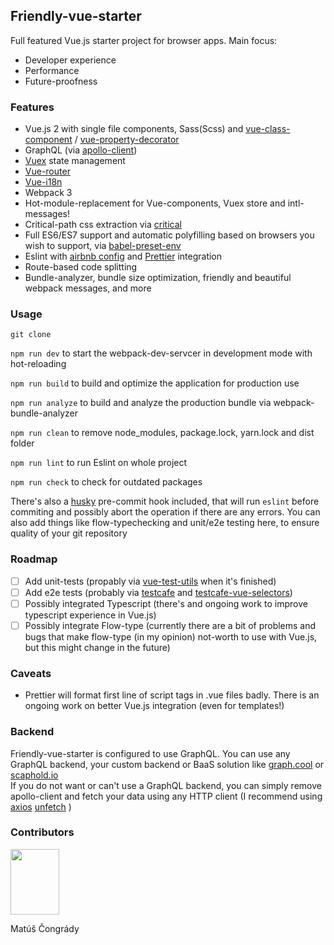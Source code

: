 ## Friendly-vue-starter

Full featured Vue.js starter project for browser apps.
Main focus:
  * Developer experience
  * Performance
  * Future-proofness

### Features

  * Vue.js 2 with single file components, Sass(Scss) and [vue-class-component](https://github.com/vuejs/vue-class-component) / [vue-property-decorator](https://github.com/kaorun343/vue-property-decorator)
  * GraphQL (via [apollo-client](https://github.com/apollographql/apollo-client))
  * [Vuex](https://vuex.vuejs.org/en/getting-started.html) state management
  * [Vue-router](https://router.vuejs.org/en/essentials/getting-started.html)
  * [Vue-i18n](http://kazupon.github.io/vue-i18n/en/)
  * Webpack 3
  * Hot-module-replacement for Vue-components, Vuex store and intl-messages!
  * Critical-path css extraction via [critical](https://github.com/addyosmani/critical)
  * Full ES6/ES7 support and automatic polyfilling based on browsers you wish to support, via [babel-preset-env](https://github.com/babel/babel-preset-env)
  * Eslint with [airbnb config](https://github.com/airbnb/javascript/tree/master/packages/eslint-config-airbnb) and [Prettier](https://github.com/prettier/prettier) integration
  * Route-based code splitting
  * Bundle-analyzer, bundle size optimization, friendly and beautiful webpack messages, and more

### Usage

```git clone```

```npm run dev``` to start the webpack-dev-servcer in development mode with hot-reloading

```npm run build``` to build and optimize the application for production use

```npm run analyze``` to build and analyze the production bundle via webpack-bundle-analyzer

```npm run clean``` to remove node_modules, package.lock, yarn.lock and dist folder

```npm run lint``` to run Eslint on whole project

```npm run check``` to check for outdated packages

There's also a [husky](https://github.com/typicode/husky) pre-commit hook included, that will run ```eslint``` before commiting and possibly abort the operation if there are any errors.
You can also add things like flow-typechecking and unit/e2e testing here, to ensure quality of your git repository

### Roadmap

- [ ] Add unit-tests (propably via [vue-test-utils](https://github.com/vuejs/vue-test-utils) when it's finished)
- [ ] Add e2e tests (probably via [testcafe](https://github.com/DevExpress/testcafe) and [testcafe-vue-selectors](https://github.com/devexpress/testcafe-vue-selectors))
- [ ] Possibly integrated Typescript (there's and ongoing work to improve typescript experience in Vue.js)
- [ ] Possibly integrate Flow-type (currently there are a bit of problems and bugs that make flow-type (in my opinion) not-worth to use with Vue.js, but this might change in the future)

### Caveats
* Prettier will format first line of script tags in .vue files badly. There is an ongoing work on better Vue.js integration (even for templates!)

### Backend
Friendly-vue-starter is configured to use GraphQL. You can use any GraphQL backend, your custom backend or BaaS solution like [graph.cool](https://www.graph.cool/) or [scaphold.io](https://scaphold.io/)<br />
If you do not want or can't use a GraphQL backend, you can simply remove apollo-client and fetch your data using any HTTP client (I recommend using [axios](https://github.com/mzabriskie/axios) [unfetch](https://github.com/developit/unfetch) )

### Contributors
<p><img src="https://cdn.pbrd.co/images/GBXxXB1.png" height="105" width="78"></p>
<p>Matúš Čongrády</p>


